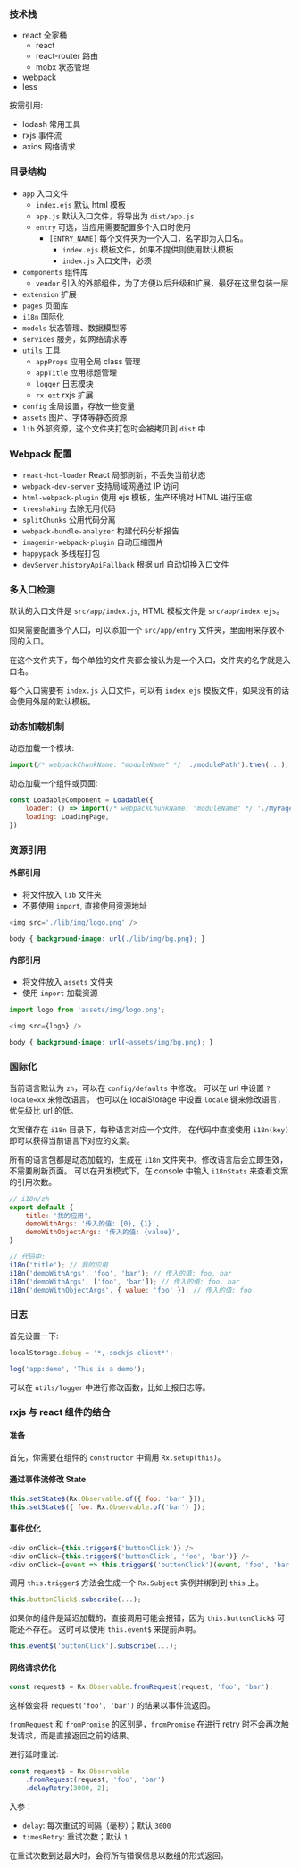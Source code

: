 ### 技术栈

- react 全家桶
    - react
    - react-router 路由
    - mobx 状态管理
- webpack
- less

按需引用:
- lodash 常用工具
- rxjs 事件流
- axios 网络请求

### 目录结构

- `app` 入口文件
    - `index.ejs` 默认 html 模板
    - `app.js` 默认入口文件，将导出为 `dist/app.js`
    - `entry` 可选，当应用需要配置多个入口时使用
        - `[ENTRY_NAME]` 每个文件夹为一个入口，名字即为入口名。
            - `index.ejs` 模板文件，如果不提供则使用默认模板
            - `index.js` 入口文件，必须
- `components` 组件库
    - `vendor` 引入的外部组件，为了方便以后升级和扩展，最好在这里包装一层
- `extension` 扩展
- `pages` 页面库
- `i18n` 国际化
- `models` 状态管理、数据模型等
- `services` 服务，如网络请求等
- `utils` 工具
    - `appProps` 应用全局 class 管理
    - `appTitle` 应用标题管理
    - `logger` 日志模块
    - `rx.ext` rxjs 扩展
- `config` 全局设置，存放一些变量
- `assets` 图片、字体等静态资源
- `lib` 外部资源，这个文件夹打包时会被拷贝到 `dist` 中

### Webpack 配置

- `react-hot-loader` React 局部刷新，不丢失当前状态
- `webpack-dev-server` 支持局域网通过 IP 访问
- `html-webpack-plugin` 使用 ejs 模板，生产环境对 HTML 进行压缩
- `treeshaking` 去除无用代码
- `splitChunks` 公用代码分离
- `webpack-bundle-analyzer` 构建代码分析报告
- `imagemin-webpack-plugin` 自动压缩图片
- `happypack` 多线程打包
- `devServer.historyApiFallback` 根据 url 自动切换入口文件

### 多入口检测

默认的入口文件是 `src/app/index.js`, HTML 模板文件是 `src/app/index.ejs`。

如果需要配置多个入口，可以添加一个 `src/app/entry` 文件夹，里面用来存放不同的入口。

在这个文件夹下，每个单独的文件夹都会被认为是一个入口，文件夹的名字就是入口名。

每个入口需要有 `index.js` 入口文件，可以有 `index.ejs` 模板文件，如果没有的话会使用外层的默认模板。

### 动态加载机制

动态加载一个模块:

```javascript
import(/* webpackChunkName: "moduleName" */ './modulePath').then(...);
```

动态加载一个组件或页面:

```javascript
const LoadableComponent = Loadable({
    loader: () => import(/* webpackChunkName: "moduleName" */ './MyPage'),
    loading: LoadingPage,
})
```

### 资源引用

#### 外部引用

- 将文件放入 `lib` 文件夹
- 不要使用 `import`, 直接使用资源地址

```javascript
<img src='./lib/img/logo.png' />
```

```css
body { background-image: url(./lib/img/bg.png); }
```

#### 内部引用

- 将文件放入 `assets` 文件夹
- 使用 `import` 加载资源

```javascript
import logo from 'assets/img/logo.png';

<img src={logo} />
```

```css
body { background-image: url(~assets/img/bg.png); }
```

### 国际化

当前语言默认为 `zh`，可以在 `config/defaults` 中修改。
可以在 url 中设置 `?locale=xx` 来修改语言。
也可以在 localStorage 中设置 `locale` 键来修改语言，优先级比 url 的低。

文案储存在 `i18n` 目录下，每种语言对应一个文件。
在代码中直接使用 `i18n(key)` 即可以获得当前语言下对应的文案。

所有的语言包都是动态加载的，生成在 `i18n` 文件夹中。修改语言后会立即生效，不需要刷新页面。
可以在开发模式下，在 console 中输入 `i18nStats` 来查看文案的引用次数。

```javascript
// i18n/zh
export default {
    title: '我的应用',
    demoWithArgs: '传入的值: {0}, {1}',
    demoWithObjectArgs: '传入的值: {value}',
}

// 代码中:
i18n('title'); // 我的应用
i18n('demoWithArgs', 'foo', 'bar'); // 传入的值: foo, bar
i18n('demoWithArgs', ['foo', 'bar']); // 传入的值: foo, bar
i18n('demoWithObjectArgs', { value: 'foo' }); // 传入的值: foo
```

### 日志

首先设置一下:

```javascript
localStorage.debug = '*,-sockjs-client*';
```

```javascript
log('app:demo', 'This is a demo');
```

可以在 `utils/logger` 中进行修改函数，比如上报日志等。

### rxjs 与 react 组件的结合

#### 准备

首先，你需要在组件的 `constructor` 中调用 `Rx.setup(this)`。

#### 通过事件流修改 State

```javascript
this.setState$(Rx.Observable.of({ foo: 'bar' }));
this.setState$({ foo: Rx.Observable.of('bar') });
```

#### 事件优化

```javascript
<div onClick={this.trigger$('buttonClick')} />
<div onClick={this.trigger$('buttonClick', 'foo', 'bar')} />
<div onClick={event => this.trigger$('buttonClick')(event, 'foo', 'bar')} />
```

调用 `this.trigger$` 方法会生成一个 `Rx.Subject` 实例并绑到到 `this` 上。

```javascript
this.buttonClick$.subscribe(...);
```

如果你的组件是延迟加载的，直接调用可能会报错，因为 `this.buttonClick$` 可能还不存在。
这时可以使用 `this.event$` 来提前声明。

```javascript
this.event$('buttonClick').subscribe(...);
```

#### 网络请求优化

```javascript
const request$ = Rx.Observable.fromRequest(request, 'foo', 'bar');
```

这样做会将 `request('foo', 'bar')` 的结果以事件流返回。

`fromRequest` 和 `fromPromise` 的区别是，`fromPromise` 在进行 retry 时不会再次触发请求，而是直接返回之前的结果。

进行延时重试:

```javascript
const request$ = Rx.Observable
    .fromRequest(request, 'foo', 'bar')
    .delayRetry(3000, 2);
```

入参：

- `delay`: 每次重试的间隔（毫秒）；默认 `3000`
- `timesRetry`: 重试次数；默认 `1`

在重试次数到达最大时，会将所有错误信息以数组的形式返回。
